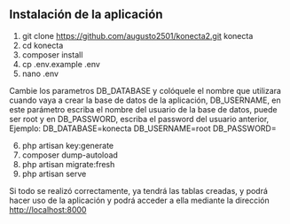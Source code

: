 
## Instalación de la aplicación

1. git clone <https://github.com/augusto2501/konecta2.git> konecta
2. cd konecta
3. composer install
4. cp .env.example .env
5. nano .env

Cambie los parametros DB_DATABASE y colóquele el nombre que utilizara cuando vaya a crear la base de
datos de la aplicación, DB_USERNAME, en este parámetro escriba el nombre del usuario de la base de datos,
puede ser root y en DB_PASSWORD, escriba el password del usuario anterior, Ejemplo:
DB_DATABASE=konecta
DB_USERNAME=root
DB_PASSWORD=

6. php artisan key:generate
7. composer dump-autoload
8. php artisan migrate:fresh
9. php artisan serve

Si todo se realizó correctamente, ya tendrá las tablas creadas, y podrá hacer uso de la aplicación y podrá acceder a
ella mediante la dirección <http://localhost:8000>
